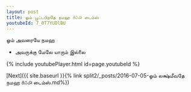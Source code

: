 ```yaml
---
layout: post
title: ஓம் பூட்டபிறதே நமஹ ௧௦௮ டைம்ஸ்
youtubeId: 7_0T7YUDlBU
---
```

 
 
 ஓம் அவரையே நமஹ  
 
 -  அவருக்கு மேலே யாரும் இல்லை 
 
  
 
  
 
 
 
 
 
 


{% include youtubePlayer.html id=page.youtubeId %}
 
[Next]({{ site.baseurl }}{% link  split2/_posts/2016-07-05-ஓம் லக்ஷ்மீவதே நமஹ ௧௦௮ டைம்ஸ்.md%})
 
